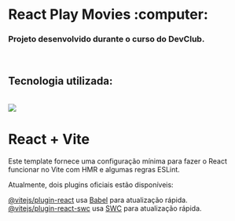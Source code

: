 <h1> React Play Movies :computer:  </h1>
<h3>Projeto desenvolvido durante o curso do DevClub.</h3>

<br>

<h2>Tecnologia utilizada:</h2>
<br>

<img src="https://img.shields.io/badge/react-%2320232a.svg?style=for-the-badge&logo=react&logoColor=%2361DAFB">

<br>

# React + Vite

Este template fornece uma configuração mínima para fazer o React funcionar no Vite com HMR e algumas regras ESLint.

Atualmente, dois plugins oficiais estão disponíveis:

[@vitejs/plugin-react](https://github.com/vitejs/vite-plugin-react/blob/main/packages/plugin-react/README.md) usa [Babel](https://babeljs.io/) para atualização rápida. <br>
[@vitejs/plugin-react-swc](https://github.com/vitejs/vite-plugin-react-swc) usa [SWC](https://swc.rs/) para atualização rápida.
